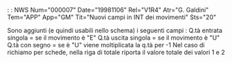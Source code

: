  :  : NWS Num="000007" Date="19981106" Rel="V1R4" Atr="G. Galdini" Tem="APP" App="GM" Tit="Nuovi campi in INT dei movimenti" Sts="20"

Sono aggiunti (e quindi usabili nello schema) i seguenti campi : 
Q.tà entrata singola       = se il movimento è "E"
Q.tà uscita singola        = se il movimento è "U"
Q.tà con segno             = se è "U" viene moltiplicata la q.tà per -1 
Nel caso di richiamo per schede, nella riga di totale riporta il valore totale dei valori 1 e 2 
